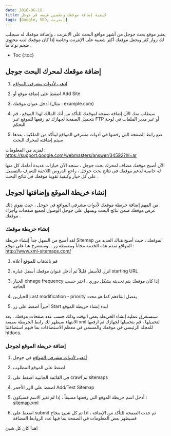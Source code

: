 ```yaml
---
date: 2016-06-18
title: كيفية إضافة موقعك وتحسين عرضه في جوجل
tags: [Google, SEO, إنترنت]
---
```


يعتبر موقع بحث جوجل من أشهر مواقع البحث على الإنترنت ، وإضافة موقعك له سيجلب لك زوار كثر ويجعل موقعك أكثر شعبية على الإنترنت وخاصة إذا كان موقعك لديه محتوى ضخم نوعاً ما .

* Toc
{:toc}

## إضافة موقعك لمحرك البحث جوجل


1. [اذهب ﻷدوات مشرفي المواقع](https://www.google.com/webmasters/tools/)

2. اضغط على إضافة موقع أو Add Site

3. أدخل عنوان موقعك (مثال : example.com)

4. سيطلب منك الآن إضافة صفحة لموقعك للتأكد من أنك المالك لهذا الموقع ، قم بتحميل الصفحة لجهازك ثم رفعها للموقع عبر FTP أو عبر مدير الملفات في لوحة التحكم

5. ضع رابط الصفحة التي رفعتها في أدوات مشرفي المواقع ليتأكد من الملكية ، بعدها سيتم إضافته لمحرك البحث


لمزيد من المعلومات : <https://support.google.com/webmasters/answer/34592?hl=ar>


الآن أصبح موقعك مضاف لمحرك بحث جوجل ، ستجد الآن خيارات عديدة أمامك كل منها له خاصية لدعم موقعك في نتائج بحث جوجل ، راجع الدروس اللاحقة للتعرف بالتفصيل على كل خيار وكيفية تقوية موقعك في نتائج البحث .

## إنشاء خريطة الموقع وإضافتها لجوجل

من المهم إضافة خريطة موقعك ﻷدوات مشرفي المواقع في جوجل ، حيث يقوي ذلك عرض موقعك ضمن نتائج البحث ويسهل على جوجل الوصول لجميع صفحات وأجزاء موقعك .


### إنشاء خريطة موقعك


لقد أصبح من السهل جداً إنشاء خريطة Sitemap لموقعك ، حيث أصبح هناك العديد من المواقع تقدم هذه الخدمة مجاناً وبضغطة زر .. وسنشرح هنا على موقع :
<http://www.xml-sitemaps.com/>


1. قم بالذهاب للموقع أعلاه

2. انزل للأسفل قليلاً ثم أدخل عنوان موقعك أسفل عبارة starting URL

3. الخيار chnage frequency إذا كان موقعك يتم تحديثه بشكل دوري ، اختر حسب الحاجة

4. الخيارين Last modification - priority يفضل إبقاءهم كما هو محدد

5. أخيراً اضغط على زر Start لبدء إنشاء خريطة الموقع


ستستغرق عملية إنشاء الخريطة بعض الوقت وذلك حسب عدد صفحات موقعك ، بعد الانتهاء سيظهر لك رابط الخريطة بصيغة xml لتحميلها ، قم بتحميلها لجهازك ثم ارفعها للمجلد الرئيسي في موقعك والمسمى في معظم الاستضافات بما فيهم استضافتنا htdocs.


### إضافة خريطة الموقع لجوجل


1. [أذهب ﻷدوات مشرفي المواقع](https://www.google.com/webmasters/tools/) في جوجل

2. اضغط على الموقع المطلوب

3. في القائمة الجانبية اضغط على crawl ثم sitemaps

4. اضغط على الزر الأحمر Add/Test Sitemap

5. أدخل اسم خريطة الموقع التي رفعتها مسبقاً ، إذا لم تغير الاسم فسيكون : sitemap.xml

6. اضغط على submit ثم حدث الصفحة للتأكد من الإضافة ، اذا تم كل شيئ بنجاح فسيظهر بعض المعلومات في الصفحة بما فيها عدد الروابط المضافة


هذا كان كل شيئ!



